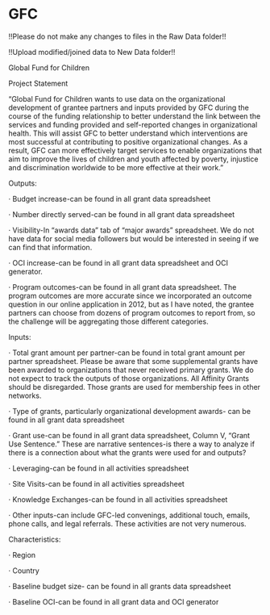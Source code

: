 # GFC

!!Please do not make any changes to files in the Raw Data folder!!

!!Upload modified/joined data to New Data folder!!


Global Fund for Children

Project Statement

 “Global Fund for Children wants to use data on the organizational development of grantee partners and inputs provided by GFC during the course of the funding relationship to better understand the link between the services and funding provided and self-reported changes in organizational health. This will assist GFC to better understand which interventions are most successful at contributing to positive organizational changes. As a result, GFC can more effectively target services to enable organizations that aim to improve the lives of children and youth affected by poverty, injustice and discrimination worldwide to be more effective at their work.”
 


Outputs:

·         Budget increase-can be found in all grant data spreadsheet

·         Number directly served-can be found in all grant data spreadsheet

·         Visibility-In “awards data” tab of “major awards” spreadsheet. We do not have data for social media followers but would be interested in seeing if we can find that information.

·         OCI increase-can be found in all grant data spreadsheet and OCI generator.

·         Program outcomes-can be found in all grant data spreadsheet. The program outcomes are more accurate since we incorporated an outcome question in our online application in 2012, but as I have noted, the grantee partners can choose from dozens of program outcomes to report from, so the challenge will be aggregating those different categories.
 
Inputs:

·         Total grant amount per partner-can be found in total grant amount per partner spreadsheet. Please be aware that some supplemental grants have been awarded to organizations that never received primary grants. We do not expect to track the outputs of those organizations. All Affinity Grants should be disregarded. Those grants are used for membership fees in other networks.

·         Type of grants, particularly organizational development awards- can be found in all grant data spreadsheet

·         Grant use-can be found in all grant data spreadsheet, Column V, “Grant Use Sentence.” These are narrative sentences-is there a way to analyze if there is a connection about what the grants were used for and outputs?

·         Leveraging-can be found in all activities spreadsheet

·         Site Visits-can be found in all activities spreadsheet

·         Knowledge Exchanges-can be found in all activities spreadsheet

·         Other inputs-can include GFC-led convenings, additional touch, emails, phone calls, and legal referrals. These activities are not very numerous.
 
Characteristics:

·         Region

·         Country

·         Baseline budget size- can be found in all grants data spreadsheet

·         Baseline OCI-can be found in all grant data and OCI generator

